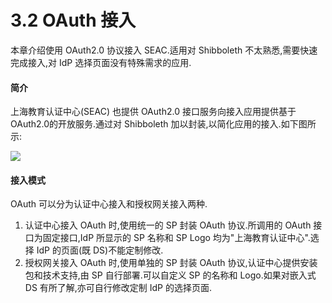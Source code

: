 # 3.2 OAuth 接入
本章介绍使用 OAuth2.0 协议接入 SEAC.适用对 Shibboleth 不太熟悉,需要快速完成接入,对 IdP 选择页面没有特殊需求的应用.
#### 简介
上海教育认证中心(SEAC) 也提供 OAuth2.0 接口服务向接入应用提供基于OAuth2.0的开放服务.通过对 Shibboleth 加以封装,以简化应用的接入.如下图所示:

![](https://eac.cloud.sh.edu.cn/images/oauth-shibboleth.png)

#### 接入模式
OAuth 可以分为认证中心接入和授权网关接入两种.
1. 认证中心接入 OAuth 时,使用统一的 SP 封装 OAuth 协议.所调用的 OAuth 接口为固定接口,IdP 所显示的 SP 名称和 SP Logo 均为"上海教育认证中心".选择 IdP 的页面(既 DS)不能定制修改.
2. 授权网关接入 OAuth 时,使用单独的 SP 封装 OAuth 协议,认证中心提供安装包和技术支持,由 SP 自行部署.可以自定义 SP 的名称和 Logo.如果对嵌入式 DS 有所了解,亦可自行修改定制 IdP 的选择页面.